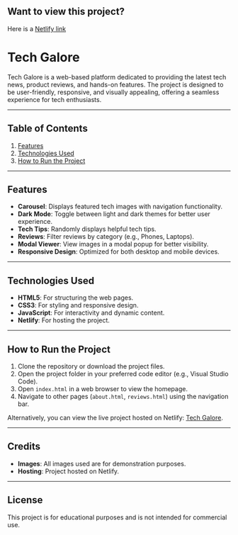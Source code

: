 ## Want to view this project?

Here is a [Netlify link](https://rad-flan-edab2e.netlify.app/)



# Tech Galore

Tech Galore is a web-based platform dedicated to providing the latest tech news, product reviews, and hands-on features. The project is designed to be user-friendly, responsive, and visually appealing, offering a seamless experience for tech enthusiasts.

---

## Table of Contents
1. [Features](#features)
2. [Technologies Used](#technologies-used)
3. [How to Run the Project](#how-to-run-the-project)

---

## Features

- **Carousel**: Displays featured tech images with navigation functionality.
- **Dark Mode**: Toggle between light and dark themes for better user experience.
- **Tech Tips**: Randomly displays helpful tech tips.
- **Reviews**: Filter reviews by category (e.g., Phones, Laptops).
- **Modal Viewer**: View images in a modal popup for better visibility.
- **Responsive Design**: Optimized for both desktop and mobile devices.

---

## Technologies Used

- **HTML5**: For structuring the web pages.
- **CSS3**: For styling and responsive design.
- **JavaScript**: For interactivity and dynamic content.
- **Netlify**: For hosting the project.

---

## How to Run the Project

1. Clone the repository or download the project files.
2. Open the project folder in your preferred code editor (e.g., Visual Studio Code).
3. Open `index.html` in a web browser to view the homepage.
4. Navigate to other pages (`about.html`, `reviews.html`) using the navigation bar.

Alternatively, you can view the live project hosted on Netlify: [Tech Galore](https://rad-flan-edab2e.netlify.app/).

---


## Credits

- **Images**: All images used are for demonstration purposes.
- **Hosting**: Project hosted on Netlify.

---

## License

This project is for educational purposes and is not intended for commercial use.